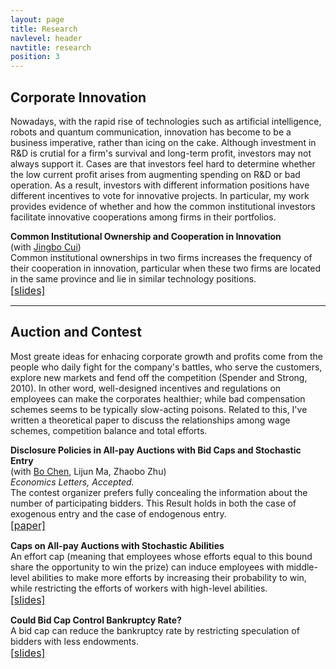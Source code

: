 ```yaml
---
layout: page
title: Research
navlevel: header
navtitle: research
position: 3
---
```


## Corporate Innovation

Nowadays, with the rapid rise of technologies such as artificial intelligence, robots and quantum communication, innovation has become to be a business imperative, rather than  icing on the cake. Although investment in R&D is crutial for a firm's survival and long-term profit, investors may not always support it. Cases are that investors feel hard to determine whether the low current profit arises from augmenting spending on R&D or bad operation. As a result, investors with different information positions have different incentives to vote for innovative projects. In particular, my work provides evidence of whether and how the common institutional investors facilitate innovative cooperations among firms in their portfolios.

**Common Institutional Ownership and Cooperation in Innovation**  
(with <a href="https://sites.google.com/site/jbcui2013/">Jingbo Cui</a>)  
Common institutional ownerships in two firms increases the frequency of their cooperation in innovation, particular when these two firms are located in the same province and lie in similar technology positions.  
<a href="{{ site.baseurl }}/assets/research/common_io_innovation.pdf"><font size="3">[slides]</font></a>

<hr color="#494643" size="4">

## Auction and Contest

Most greate ideas for enhacing corporate growth and profits come from the people who daily fight for the company's battles, who serve the customers, explore new markets and fend off the competition (Spender and Strong, 2010). In other word, well-designed incentives and regulations on employees can make the corporates healthier; while bad compensation schemes seems to be typically slow-acting poisons. Related to this, I've written a theoretical paper to discuss the relationships among wage schemes, competition balance and total efforts.

**Disclosure Policies in All-pay Auctions with Bid Caps and Stochastic Entry**   
(with <a href="https://econbc.weebly.com/">Bo Chen</a>, Lijun Ma, Zhaobo Zhu)  
*Economics Letters, Accepted.*  
The contest organizer prefers fully concealing the information about the number of participating bidders. This Result holds in both the case of exogenous entry and the case of endogenous entry.  
<a href="{{ site.baseurl }}/assets/research/disclose_all_pay.pdf"><font size="3">[paper]</font></a>

**Caps on All-pay Auctions with Stochastic Abilities**   
An effort cap (meaning that employees whose efforts equal to this bound share the opportunity to win the prize) can induce employees with middle-level abilities to make more efforts by increasing their probability to win, while restricting the efforts of workers with high-level abilities.  
<a href="{{ site.baseurl }}/assets/research/cap_all_pay.pdf"><font size="3">[slides]</font></a>

**Could Bid Cap Control Bankruptcy Rate?**  
A bid cap can reduce the bankruptcy rate by restricting speculation of bidders with less endowments.  
<a href="{{ site.baseurl }}/assets/research/cap_first_price.pdf"><font size="3">[slides]</font></a>